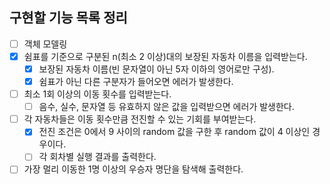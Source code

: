 ## 구현할 기능 목록 정리
- [ ] 객체 모델링
- [x] 쉼표를 기준으로 구분된 n(최소 2 이상)대의 보장된 자동차 이름을 입력받는다.
  - [x] 보장된 자동차 이름(빈 문자열이 아닌 5자 이하의 영어로만 구성).
  - [x] 쉼표가 아닌 다른 구분자가 들어오면 에러가 발생한다.
- [ ] 최소 1회 이상의 이동 횟수를 입력받는다.
  - [ ] 음수, 실수, 문자열 등 유효하지 않은 값을 입력받으면 에러가 발생한다.
- [ ] 각 자동차들은 이동 횟수만큼 전진할 수 있는 기회를 부여받는다.
  - [x] 전진 조건은 0에서 9 사이의 random 값을 구한 후 random 값이 4 이상인 경우이다.
  - [ ] 각 회차별 실행 결과를 출력한다.
- [ ] 가장 멀리 이동한 1명 이상의 우승자 명단을 탐색해 출력한다.